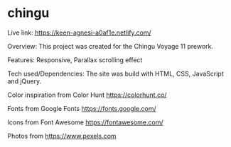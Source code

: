 # chingu

Live link: https://keen-agnesi-a0af1e.netlify.com/

Overview: This project was created for the Chingu Voyage 11 prework.

Features: Responsive, Parallax scrolling effect

Tech used/Dependencies: The site was build with HTML, CSS, JavaScript and jQuery. 

  Color inspiration from Color Hunt https://colorhunt.co/

  Fonts from Google Fonts https://fonts.google.com/

  Icons from Font Awesome https://fontawesome.com/
  
  Photos from https://www.pexels.com

    
   
